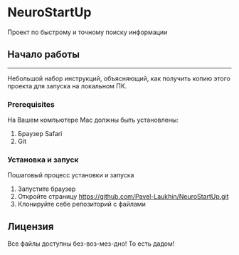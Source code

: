 # NeuroStartUp


Проект по быстрому и точному поиску информации

## Начало работы
***

Небольшой набор инструкций, объясняющий, как получить копию этого проекта для запуска на локальном ПК.

### Prerequisites

На Вашем компьютере Mac должны быть установлены:

1. Браузер Safari
2. Git


### Установка и запуск

Пошаговый процесс установки и запуска

1. Запустите браузер
2. Откройте страницу https://github.com/Pavel-Laukhin/NeuroStartUp.git
3. Клонируйте себе репозиторий с файлами

## Лицензия

Все файлы доступны без-воз-мез-дно! То есть дадом!